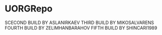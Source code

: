 # UORGRepo
SCECOND BUILD BY ASLANIRKAEV
THIRD BUILD BY MIKOSALVARENS
FOURTH BUILD BY ZELIMHANBARAHOV
FIFTH BUILD BY SHINCARI1989
